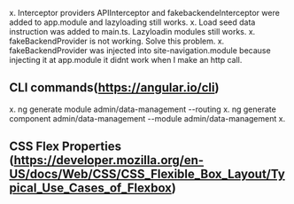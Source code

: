 x. Interceptor providers APIInterceptor and fakebackendeInterceptor were added to app.module and lazyloading still works.
x. Load seed data instruction was added to main.ts. Lazyloadin modules still works.
x. fakeBackendProvider is not working. Solve this problem.
x. fakeBackendProvider was injected into site-navigation.module because injecting it at app.module it didnt work when I make an http call.




## CLI commands(https://angular.io/cli)
x. ng generate module admin/data-management --routing
x. ng generate component admin/data-management --module admin/data-management
x. 


## CSS Flex Properties (https://developer.mozilla.org/en-US/docs/Web/CSS/CSS_Flexible_Box_Layout/Typical_Use_Cases_of_Flexbox)
